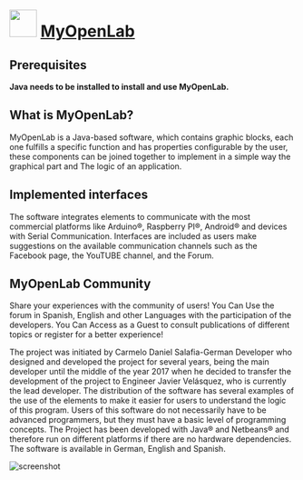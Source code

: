 ﻿# <img src="https://cdn.jsdelivr.net/gh/chtof/chocolatey-packages/automatic/myopenlab/myopenlab.png" width="48" height="48"/> [MyOpenLab](https://chocolatey.org/packages/myopenlab)

## Prerequisites
**Java needs to be installed to install and use MyOpenLab.**

## What is MyOpenLab?
MyOpenLab is a Java-based software, which contains graphic blocks, each one fulfills a specific function and has properties configurable by the user, these components can be joined together to implement in a simple way the graphical part and The logic of an application.

## Implemented interfaces
The software integrates elements to communicate with the most commercial platforms like Arduino®, Raspberry PI®, Android® and devices with Serial Communication.
Interfaces are included as users make suggestions on the available communication channels such as the Facebook page, the YouTUBE channel, and the Forum.

## MyOpenLab Community
Share your experiences with the community of users!
You Can Use the forum in Spanish, English and other Languages with the participation of the developers.
You Can Access as a Guest to consult publications of different topics or register for a better experience!

The project was initiated by Carmelo Daniel Salafia-German Developer who designed and developed the project for several years, being the main developer until the middle of the year 2017 when he decided to transfer the development of the project to Engineer Javier Velásquez, who is currently the lead developer.
The distribution of the software has several examples of the use of the elements to make it easier for users to understand the logic of this program.
Users of this software do not necessarily have to be advanced programmers, but they must have a basic level of programming concepts.
The Project has been developed with Java® and Netbeans® and therefore run on different platforms if there are no hardware dependencies.
The software is available in German, English and Spanish.

![screenshot](https://cdn.jsdelivr.net/gh/chtof/chocolatey-packages/automatic/myopenlab/screenshot.png)